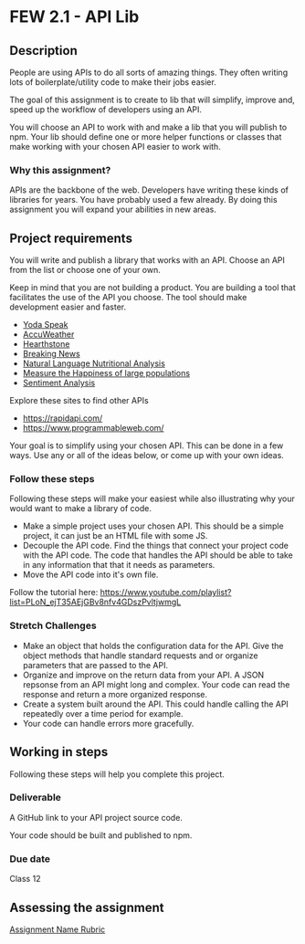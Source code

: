 # FEW 2.1 - API Lib

## Description 

People are using APIs to do all sorts of amazing things. They often writing lots of boilerplate/utility code to make their jobs easier. 

The goal of this assignment is to create to lib that will simplify, improve and, speed up the workflow of developers using an API. 

You will choose an API to work with and make a lib that you will publish to npm. Your lib should define one or more helper functions or classes that make working with your chosen API easier to work with. 

### Why this assignment?

APIs are the backbone of the web. Developers have writing these kinds of libraries for years. You have probably used a few already. By doing this assignment you will expand your abilities in new areas. 

## Project requirements

You will write and publish a library that works with an API. Choose an API from the list or choose one of your own. 

Keep in mind that you are not building a product. You are building a tool that facilitates the use of the API you choose. The tool should make development easier and faster. 

- [Yoda Speak](https://rapidapi.com/ismaelc/api/yoda-speak)
- [AccuWeather](https://rapidapi.com/stefan.skliarov/api/AccuWeather)
- [Hearthstone](https://rapidapi.com/omgvamp/api/hearthstone)
- [Breaking News](https://rapidapi.com/MyAllies/api/breaking-news)
- [Natural Language Nutritional Analysis](https://rapidapi.com/edamam/api/edamam-nutrition-analysis)
- [Measure the Happiness of large populations](https://rapidapi.com/andyreagan/api/hedonometer)
- [Sentiment Analysis](https://rapidapi.com/peckjon/api/algorithmia-nlp-sentimentanalysis)

Explore these sites to find other APIs

- https://rapidapi.com/
- https://www.programmableweb.com/

Your goal is to simplify using your chosen API. This can be done in a few ways. Use any or all of the ideas below, or come up with your own ideas.

### Follow these steps

Following these steps will make your easiest while also illustrating why your would want to make a library of code. 

- Make a simple project uses your chosen API. This should be a simple project, it can just be an HTML file with some JS. 
- Decouple the API code. Find the things that connect your project code with the API code. The code that handles the API should be able to take in any information that that it needs as parameters. 
- Move the API code into it's own file. 

Follow the tutorial here: https://www.youtube.com/playlist?list=PLoN_ejT35AEjGBv8nfv4GDszPvltjwmgL

### Stretch Challenges 

- Make an object that holds the configuration data for the API. Give the object methods that handle standard requests and or organize parameters that are passed to the API. 
- Organize and improve on the return data from your API. A JSON repsonse from an API might long and complex. Your code can read the response and return a more organized response. 
- Create a system built around the API. This could handle calling the API repeatedly over a time period for example. 
- Your code can handle errors more gracefully. 

## Working in steps 

Following these steps will help you complete this project.

### Deliverable

A GitHub link to your API project source code. 

Your code should be built and published to npm. 

### Due date

Class 12

## Assessing the assignment

[Assignment Name Rubric](./assignment-09-rubric.md)
